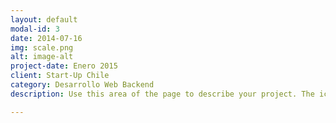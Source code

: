 ```yaml
---
layout: default
modal-id: 3
date: 2014-07-16
img: scale.png
alt: image-alt
project-date: Enero 2015
client: Start-Up Chile
category: Desarrollo Web Backend
description: Use this area of the page to describe your project. The icon above is part of a free icon set by <a href="https://sellfy.com/p/8Q9P/jV3VZ/">Flat Icons</a>. On their website, you can download their free set with 16 icons, or you can purchase the entire set with 146 icons for only $12!

---
```

